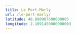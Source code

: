 ```yaml
---
title: Le Port-Marly
url: /le-port-marly/
latitude: 48.880987600000005
longitude: 2.1091450000000003
---
```

